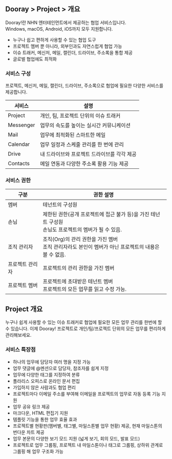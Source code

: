 ## Dooray > Project > 개요  

Dooray!란 NHN 엔터테인먼트에서 제공하는 협업 서비스입니다.<br>
Windows, macOS, Android, iOS까지 모두 지원합니다.  

- 누구나 쉽고 편하게 사용할 수 있는 협업 도구  
- 프로젝트 멤버 뿐 아니라, 외부인과도 자연스럽게 협업 가능 
- 이슈 트래커, 메신저, 메일, 캘린더, 드라이브, 주소록을 통합 제공 
- 글로벌 협업에도 최적화

### 서비스 구성

프로젝트, 메신저, 메일, 캘린더, 드라이브, 주소록으로 협업에 필요한 다양한 서비스를 제공합니다. 

|서비스|설명|
|---|---|
|Project|개인, 팀, 프로젝트 단위의 이슈 트래커|
|Messenger|업무의 속도를 높이는 실시간 커뮤니케이션 |
|Mail|업무에 최적화된 스마트한 메일 |
|Calendar|업무 일정과 스케줄 관리를 한 번에 관리|
|Drive|내 드라이브와 프로젝트 드라이브를 각각 제공 |
|Contacts| 메일 연동과 다양한 주소록 활용 기능 제공 |

### 서비스 권한

|구분|권한 설명|
|---|---|
|멤버|테넌트의 구성원|
|손님|제한된 권한(공개 프로젝트에 접근 불가 등)을 가진 테넌트 구성원<br>손님도 프로젝트의 멤버가 될 수 있음.|
|조직 관리자|조직(Org)의 관리 권한을 가진 멤버<br> 조직 관리자라도 본인이 멤버가 아닌 프로젝트의 내용은 볼 수 없음. |
|프로젝트 관리자|프로젝트의 관리 권한을 가진 멤버|
|프로젝트 멤버|프로젝트에 초대받은 테넌트 멤버<br>프로젝트의 모든 업무를 읽고 수정 가능.|

## Project 개요

누구나 쉽게 사용할 수 있는 이슈 트래커로 협업에 필요한 모든 업무 관리를 한번에 할 수 있습니다.
이제 Dooray! 프로젝트로 개인/팀/프로젝트 단위의 모든 업무를 편리하게 관리해보세요.

### 서비스 특장점 

- 하나의 업무에 담당자 여러 명을 지정 가능 
- 업무 댓글에 @멘션으로 담당자, 참조자를 쉽게 지정 
- 업무에 다양한 태그를 지정하여 분류 
- 폴라리스 오피스로 온라인 문서 편집 
- 가입하지 않은 사람과도 협업 편리 
- 프로젝트마다 이메일 주소를 부여해 이메일을 프로젝트의 업무로 자동 등록 기능 지원
- 업무 공유 링크 제공 
- 마크다운, HTML 편집기 지원 
- 템플릿 기능을 통한 업무 효율 효과  
- 프로젝트별 현황판(멤버별, 태그별, 마일스톤별 업무 현황) 제공, 현재 마일스톤의 번다운 차트 제공
- 업무 본문의 다양한 보기 모드 지원 (넓게 보기, 회의 모드, 발표 모드) 
- 프로젝트로 업무 그룹핑, 프로젝트 내 마일스톤이나 태그로 그룹핑, 상하위 관계로 그룹핑 해 업무 구조화 가능




